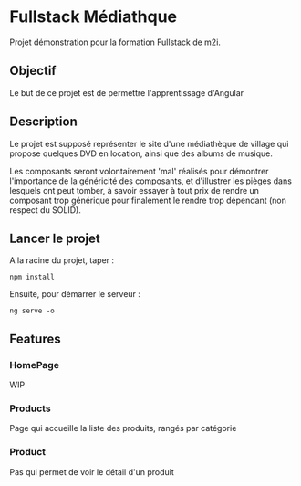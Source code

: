 # Fullstack Médiathque

Projet démonstration pour la formation Fullstack de m2i. 

## Objectif

Le but de ce projet est de permettre l'apprentissage d'Angular

## Description

Le projet est supposé représenter le site d'une médiathèque de village qui propose quelques DVD en location, ainsi que des albums de musique. 

Les composants seront volontairement 'mal' réalisés pour démontrer l'importance de la généricité des composants, et d'illustrer les pièges dans lesquels ont peut tomber, à savoir essayer à tout prix de rendre un composant trop générique pour finalement le rendre trop dépendant (non respect du SOLID).

## Lancer le projet

A la racine du projet, taper :

```
npm install
```

Ensuite, pour démarrer le serveur : 

```
ng serve -o
```

## Features

### HomePage

WIP

### Products

Page qui accueille la liste des produits, rangés par catégorie

### Product

Pas qui permet de voir le détail d'un produit
